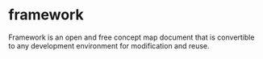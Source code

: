 # framework
 Framework is an open and free concept map document that is convertible to any development environment for modification and reuse.
